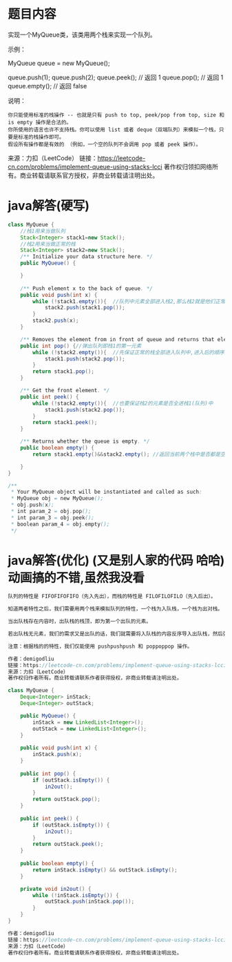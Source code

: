 # 题目内容

实现一个MyQueue类，该类用两个栈来实现一个队列。

示例：

MyQueue queue = new MyQueue();

queue.push(1);
queue.push(2);
queue.peek();  // 返回 1
queue.pop();   // 返回 1
queue.empty(); // 返回 false


说明：

    你只能使用标准的栈操作 -- 也就是只有 push to top, peek/pop from top, size 和 is empty 操作是合法的。
    你所使用的语言也许不支持栈。你可以使用 list 或者 deque（双端队列）来模拟一个栈，只要是标准的栈操作即可。
    假设所有操作都是有效的 （例如，一个空的队列不会调用 pop 或者 peek 操作）。

来源：力扣（LeetCode）
链接：https://leetcode-cn.com/problems/implement-queue-using-stacks-lcci
著作权归领扣网络所有。商业转载请联系官方授权，非商业转载请注明出处。



# java解答(硬写)

```java
class MyQueue {
    //栈1用来当做队列
    Stack<Integer> stack1=new Stack();
    //栈2用来当做正常的栈
    Stack<Integer> stack2=new Stack();
    /** Initialize your data structure here. */
    public MyQueue() {

    }
    
    /** Push element x to the back of queue. */
    public void push(int x) {
        while (!stack1.empty()){  //队列中元素全部进入栈2,那么栈2就是他们正常的进栈顺序
            stack2.push(stack1.pop());
        }
        stack2.push(x);
    }

    /** Removes the element from in front of queue and returns that element. */
    public int pop() {//弹出队列即栈1的第一元素
        while (!stack2.empty()){  //先保证正常的栈全部进入队列中,进入后的顺序刚好是和他们进入栈中的顺序相反,这样就可以把第二个栈当做队列了
            stack1.push(stack2.pop());
        }
        return stack1.pop();
    }

    /** Get the front element. */
    public int peek() {
        while (!stack2.empty()){  //也要保证栈2的元素是否全进栈1(队列)中
            stack1.push(stack2.pop());
        }
        return stack1.peek();
    }

    /** Returns whether the queue is empty. */
    public boolean empty() {
        return stack1.empty()&&stack2.empty(); //返回当前两个栈中是否都是空

    }
}

/**
 * Your MyQueue object will be instantiated and called as such:
 * MyQueue obj = new MyQueue();
 * obj.push(x);
 * int param_2 = obj.pop();
 * int param_3 = obj.peek();
 * boolean param_4 = obj.empty();
 */
```

# java解答(优化)  (又是别人家的代码 哈哈) 动画搞的不错,虽然我没看  

```java
队列的特性是 FIFOFIFOFIFO（先入先出），而栈的特性是 FILOFILOFILO（先入后出）。

知道两者特性之后，我们需要用两个栈来模拟队列的特性，一个栈为入队栈，一个栈为出对栈。

当出队栈存在内容时，出队栈的栈顶，即为第一个出队的元素。

若出队栈无元素，我们的需求又是出队的话，我们就需要将入队栈的内容反序导入出队栈，然后弹出栈顶即可。

注意：根据栈的的特性，我们仅能使用 pushpushpush 和 poppoppop 操作。

作者：demigodliu
链接：https://leetcode-cn.com/problems/implement-queue-using-stacks-lcci/solution/zhan-hua-zhan-wei-dui-by-demigodliu-lnxd/
来源：力扣（LeetCode）
著作权归作者所有。商业转载请联系作者获得授权，非商业转载请注明出处。
```

```java
class MyQueue {
    Deque<Integer> inStack;
    Deque<Integer> outStack;

    public MyQueue() {
        inStack = new LinkedList<Integer>();
        outStack = new LinkedList<Integer>();
    }
    
    public void push(int x) {
        inStack.push(x);
    }
    
    public int pop() {
        if (outStack.isEmpty()) {
            in2out();
        }
        return outStack.pop();
    }
    
    public int peek() {
        if (outStack.isEmpty()) {
            in2out();
        }
        return outStack.peek();
    }
    
    public boolean empty() {
        return inStack.isEmpty() && outStack.isEmpty();
    }

    private void in2out() {
        while (!inStack.isEmpty()) {
            outStack.push(inStack.pop());
        }
    }
}

作者：demigodliu
链接：https://leetcode-cn.com/problems/implement-queue-using-stacks-lcci/solution/zhan-hua-zhan-wei-dui-by-demigodliu-lnxd/
来源：力扣（LeetCode）
著作权归作者所有。商业转载请联系作者获得授权，非商业转载请注明出处。
```

